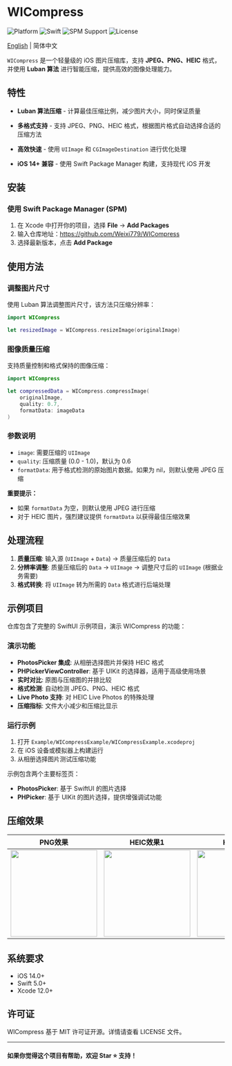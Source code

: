 # WICompress

![Platform](https://img.shields.io/badge/platform-iOS%2014.0%2B-blue) ![Swift](https://img.shields.io/badge/Swift-5.0%2B-orange) ![SPM Support](https://img.shields.io/badge/SPM-Supported-brightgreen) ![License](https://img.shields.io/github/license/Weixi779/WICompress)

[English](README.md) | 简体中文

`WICompress` 是一个轻量级的 iOS 图片压缩库，支持 **JPEG、PNG、HEIC** 格式，并使用 **Luban 算法** 进行智能压缩，提供高效的图像处理能力。

## 特性

* **Luban 算法压缩** - 计算最佳压缩比例，减少图片大小，同时保证质量

* **多格式支持** - 支持 JPEG、PNG、HEIC 格式，根据图片格式自动选择合适的压缩方法

* **高效快速** - 使用 `UIImage` 和 `CGImageDestination` 进行优化处理

* **iOS 14+ 兼容** - 使用 Swift Package Manager 构建，支持现代 iOS 开发

## 安装

### **使用 Swift Package Manager (SPM)**

1. 在 Xcode 中打开你的项目，选择 **File** → **Add Packages**
2. 输入仓库地址：https://github.com/Weixi779/WICompress
3. 选择最新版本，点击 **Add Package**

## 使用方法

### 调整图片尺寸

使用 Luban 算法调整图片尺寸，该方法只压缩分辨率：

```swift
import WICompress

let resizedImage = WICompress.resizeImage(originalImage)
```

### 图像质量压缩

支持质量控制和格式保持的图像压缩：

```swift
import WICompress

let compressedData = WICompress.compressImage(
    originalImage, 
    quality: 0.7, 
    formatData: imageData
)
```

### 参数说明

- `image`: 需要压缩的 `UIImage`
- `quality`: 压缩质量 (0.0 - 1.0)，默认为 0.6
- `formatData`: 用于格式检测的原始图片数据。如果为 nil，则默认使用 JPEG 压缩

**重要提示：**
- 如果 `formatData` 为空，则默认使用 JPEG 进行压缩
- 对于 HEIC 图片，强烈建议提供 `formatData` 以获得最佳压缩效果

## 处理流程

1. **质量压缩**: 输入源 (`UIImage` + `Data`) → 质量压缩后的 `Data`
2. **分辨率调整**: 质量压缩后的 `Data` → `UIImage` → 调整尺寸后的 `UIImage` (根据业务需要)
3. **格式转换**: 将 `UIImage` 转为所需的 `Data` 格式进行后端处理

## 示例项目

仓库包含了完整的 SwiftUI 示例项目，演示 WICompress 的功能：

### 演示功能
- **PhotosPicker 集成**: 从相册选择图片并保持 HEIC 格式
- **PHPickerViewController**: 基于 UIKit 的选择器，适用于高级使用场景
- **实时对比**: 原图与压缩图的并排比较
- **格式检测**: 自动检测 JPEG、PNG、HEIC 格式
- **Live Photo 支持**: 对 HEIC Live Photos 的特殊处理
- **压缩指标**: 文件大小减少和压缩比显示

### 运行示例
1. 打开 `Example/WICompressExample/WICompressExample.xcodeproj`
2. 在 iOS 设备或模拟器上构建运行
3. 从相册选择图片测试压缩功能

示例包含两个主要标签页：
- **PhotosPicker**: 基于 SwiftUI 的图片选择
- **PHPicker**: 基于 UIKit 的图片选择，提供增强调试功能

## 压缩效果

| PNG效果 | HEIC效果1 | HEIC效果2 |
| --- | --- | --- |
| <img src="https://github.com/user-attachments/assets/901baf3d-93c5-4637-b15b-667a0f87bb1d" width="200"> | <img src="https://github.com/user-attachments/assets/582add53-6550-446b-ab0b-f0785ffc3327" width="200"> | <img src="https://github.com/user-attachments/assets/a960de4e-94e8-473e-828f-bf2db03dd1c2" width="200"> |

## 系统要求

- iOS 14.0+
- Swift 5.0+
- Xcode 12.0+

## 许可证

WICompress 基于 MIT 许可证开源。详情请查看 LICENSE 文件。

---

#### **如果你觉得这个项目有帮助，欢迎 Star ⭐️ 支持！**